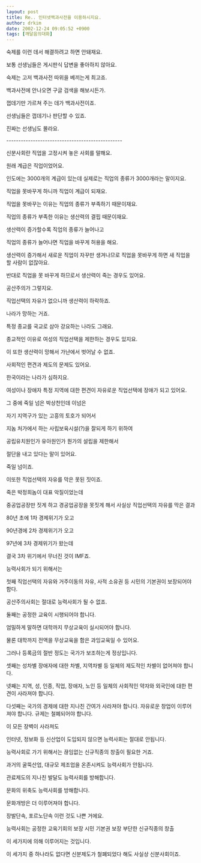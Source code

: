 ```yaml
---
layout: post
title: Re.. 인터넷백과사전을 이용하시지요.
author: drkim
date: 2002-12-24 09:05:52 +0900
tags: [깨달음의대화]
---
```

숙제를 이런 데서 해결하려고 하면 안돼재요.
  
보통 선생님들은 게시판식 답변을 좋아하지 않아요.
  
숙제는 고저 백과사전 따위을 베끼는게 최고죠.
  
백과사전에 안나오면 구글 검색을 해보시든가.
  
껍데기만 가르쳐 주는 데가 백과사전이죠.
  
선생님들은 껍데기나 판단할 수 있죠.
  
진짜는 선생님도 몰라요.
  
\---\---\---\---\---\---\---\---\---\---\---\---\---\---\---\---
  
신분사회란 직업을 고정시켜 놓은 사회를 말해요.
  
원래 계급은 직업이었어요.
  
인도에는 3000개의 계급이 있는데 실제로는 직업의 종류가 3000개라는 말이지요.
  
직업을 못바꾸게 하니까 직업이 계급이 되재요.
  
직업을 못바꾸는 이유는 직업의 종류가 부족하기 때문이재요.
  
직업의 종류가 부족한 이유는 생산력의 결핍 때문이재요.
  
생산력이 증가할수록 직업의 종류가 늘어나고
  
직업의 종류가 늘어나면 직업을 바꾸게 허용을 해요.
  
생산력이 증가해서 새로운 직업이 자꾸만 생겨나므로 직업을 못바꾸게 하면 새 직업을 할 사람이 없잖아요.
  
반대로 직업을 못 바꾸게 하므로서 생산력이 죽는 경우도 있어요.
  
공산주의가 그렇지요.
  
직업선택의 자유가 없으니까 생산력이 하락하죠.
  
나라가 망하는 거죠.
  
특정 종교를 국교로 삼아 강요하는 나라도 그래요.
  
종교적인 이유로 여성의 직업선택을 제한하는 경우도 있지요.
  
이 또한 생산력이 망해서 가난에서 벗어날 수 없죠.
  
사회적인 편견과 제도의 문제도 있어요.
  
한국이라는 나라가 심하지요.
  
여성이나 장애자 특정 지역에 대한 편견이 자유로운 직업선택에 장애가 되고 있어요.
  
그 중에 죽일 넘은 박상천인데 이넘은
  
자기 지역구가 있는 고흥의 토호가 되어서
  
지놈 처가에서 하는 사립보육시설(?)을 잘되게 하기 위하여
  
공립유치원인가 유아원인가 뭔가의 설립을 제한해서
  
절단을 내고 있다는 말이 있어요.
  
죽일 넘이죠.
  
이또한 직업선택의 자유를 막은 못된 짓이죠.
  
죽은 박정희놈이 대표 악질이었는데
  
중공업공장만 짓게 하고 경공업공장을 못짓게 해서 사실상 직업선택의 자유를 막은 결과
  
80년 초에 1차 경제위기가 오고
  
90년경에 2차 경제위기가 오고
  
97년에 3차 경제위기가 왔는데
  
결국 3차 위기에서 무너진 것이 IMF죠.
  
능력사회가 되기 위해서는
  
첫째 직업선택의 자유와 거주이동의 자유, 사적 소유권 등 시민의 기본권이 보장되어야 함다.
  
공산주의사회는 절대로 능력사회가 될 수 없죠.
  
둘째는 공정한 교육이 시행되어야 합니다.
  
엄밀하게 말하면 대학까지 무상교육이 실시되어야 합니다.
  
물론 대학까지 전액을 무상교육을 함은 과잉교육일 수 있어요.
  
그러나 등록금의 절반 정도는 국가가 보조하는게 정상입니다.
  
셋째는 성차별 장애자에 대한 차별, 지역차별 등 일체의 제도적인 차별이 없어져야 합니다.
  
넷째는 지역, 성, 인종, 직업, 장애자, 노인 등 일체의 사회적인 약자와 외국인에 대한 편견이 사라져야 합니다.
  
다섯째는 국가의 경제에 대한 지나친 간여가 사라져야 합니다. 자유로운 창업이 이루어져야 합니다. 규제는 철폐되어야 합니다.
  
이 모든 장벽이 사라져도
  
인터넷, 정보화 등 신산업이 도입되지 않으면 능력사회는 절대로 안됩니다.
  
능력사회로 가기 위해서는 끊임없는 신규직종의 창출이 필요한 거죠.
  
과거의 굴뚝산업, 대규모 제조업을 온존시켜도 능력사회가 안됩니다.
  
관료제도의 지나친 발달도 능력사회를 방해합니다.
  
문화의 위축도 능력사회를 방해합니다.
  
문화개방은 더 이루어져야 합니다.
  
장발단속, 포르노단속 이런 것도 나쁜 거에요.
  
능력사회는 공정한 교육기회의 보장 시민 기본권 보장 부단한 신규직종의 창출
  
이 세가지에 의해 이루어지는 것입니다.
  
이 세가지 중 하나라도 없다면 신분제도가 철폐되었다 해도 사실상 신분사회이죠.